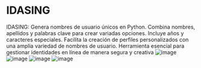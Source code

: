 # IDASING
IDASING: Genera nombres de usuario únicos en Python. Combina nombres, apellidos y palabras clave para crear variadas opciones. Incluye años y caracteres especiales. Facilita la creación de perfiles personalizados con una amplia variedad de nombres de usuario. Herramienta esencial para gestionar identidades en línea de manera segura y creativa
![image](https://github.com/EzeAlarcon/IDASING/assets/138638611/f8ab7ff6-541a-412d-8d9a-cf5dca32670e)
![image](https://github.com/EzeAlarcon/IDASING/assets/138638611/78438a8d-4a30-43a8-a536-d382a3058595)
![image](https://github.com/EzeAlarcon/IDASING/assets/138638611/11e34db2-26bb-431f-a07f-fc0b3119ebf5)
![image](https://github.com/EzeAlarcon/IDASING/assets/138638611/682b4eeb-a429-4df0-8e31-3ed0b36c3495)
